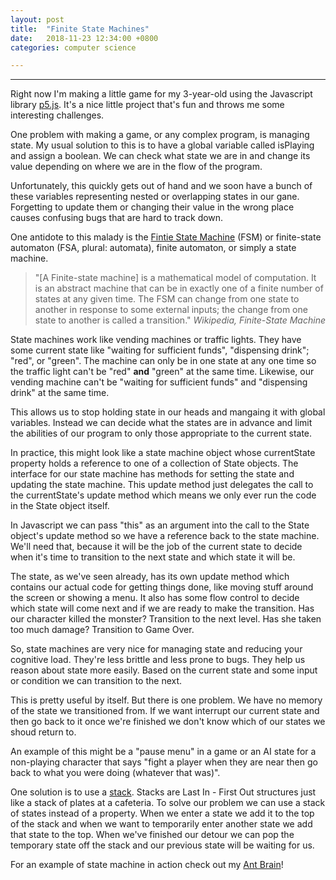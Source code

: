 ```yaml
---
layout: post
title:  "Finite State Machines"
date:   2018-11-23 12:34:00 +0800
categories: computer science

---
```



***

Right now I'm making a little game for my 3-year-old using the Javascript library [p5.js](https://p5js.org/). It's a nice little project that's fun and throws me some interesting challenges.

One problem with making a game, or any complex program, is managing state. My usual solution to this is to have a global variable called isPlaying and assign a boolean. We can check what state we are in and change its value depending on where we are in the flow of the program.

Unfortunately, this quickly gets out of hand and we soon have a bunch of these variables representing nested or overlapping states in our gane. Forgetting to update them or changing their value in the wrong place causes confusing bugs that are hard to track down.

One antidote to this malady is the [Fintie State Machine](https://en.wikipedia.org/wiki/Finite-state_machine#Concepts_and_terminology) (FSM) or finite-state automaton (FSA, plural: automata), finite automaton, or simply a state machine. 

> "[A Finite-state machine] is a mathematical model of computation. It is an abstract machine that can be in exactly one of a finite number of states at any given time. The FSM can change from one state to another in response to some external inputs; the change from one state to another is called a transition."
*Wikipedia, Finite-State Machine*

State machines work like vending machines or traffic lights. They have some current state like "waiting for sufficient funds", "dispensing drink"; "red", or "green". The machine can only be in one state at any one time so the traffic light can't be "red" **and** "green" at the same time. Likewise, our vending machine can't be "waiting for sufficient funds" and "dispensing drink" at the same time.

This allows us to stop holding state in our heads and mangaing it with global variables. Instead we can decide what the states are in advance and limit the abilities of our program to only those appropriate to the current state.

In practice, this might look like a state machine object whose currentState property holds a reference to one of a collection of State objects. The interface for our state machine has methods for setting the state and updating the state machine. This update method just delegates the call to the currentState's update method which means we only ever run the code in the State object itself.

In Javascript we can pass "this" as an argument into the call to the State object's update method so we have a reference back to the state machine. We'll need that, because it will be the job of the current state to decide when it's time to transition to the next state and which state it will be. 

The state, as we've seen already, has its own update method which contains our actual code for getting things done, like moving stuff around the screen or showing a menu. It also has some flow control to decide which state will come next and if we are ready to make the transition. Has our character killed the monster? Transition to the next level. Has she taken too much damage? Transition to Game Over.

So, state machines are very nice for managing state and reducing your cognitive load. They're less brittle and less prone to bugs. They help us reason about state more easily. Based on the current state and some input or condition we can transition to the next.

This is pretty useful by itself. But there is one problem. We have no memory of the state we transitioned from. If we want interrupt our current state and then go back to it once we're finished we don't know which of our states we shoud return to.

An example of this might be a "pause menu" in a game or an AI state for a non-playing character that says "fight a player when they are near then go back to what you were doing (whatever that was)".

One solution is to use a [stack](https://en.wikipedia.org/wiki/Stack_(abstract_data_type)). Stacks are Last In - First Out structures just like a stack of plates at a cafeteria. To solve our problem we can use a stack of states instead of a property. When we enter a state we add it to the top of the stack and when we want to temporarily enter another state we add that state to the top. When we've finished our detour we can pop the temporary state off the stack and our previous state will be waiting for us.

For an example of state machine in action check out my [Ant Brain](https://github.com/OsakaStarbux/Finite-State-Machine-Ant-Brain)!
